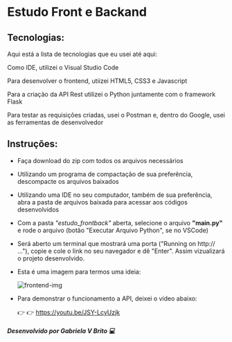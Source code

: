 # Estudo Front e Backand


## Tecnologias:

Aqui está a lista de tecnologias que eu usei até aqui:

Como IDE, utilizei o Visual Studio Code

Para desenvolver o frontend, utiizei HTML5, CSS3 e Javascript

Para a criação da API Rest utilizei o Python juntamente com o framework Flask

Para testar as requisições criadas, usei o Postman e, dentro do Google, usei as ferramentas de desenvolvedor



## Instruções:

* Faça download do zip com todos os arquivos necessários

* Utilizando um programa de compactação de sua preferência, descompacte os arquivos baixados

* Utilizando uma IDE no seu computador, também de sua preferência, abra a pasta de arquivos baixada para acessar aos códigos desenvolvidos

* Com a pasta *"estudo_frontback"* aberta, selecione o arquivo **"main.py"** e rode o arquivo (botão "Executar Arquivo Python", se no VSCode)

* Será aberto um terminal que mostrará uma porta ("Running on http:// ..."), copie e cole o link no seu navegador e dê "Enter". Assim vizualizará o projeto desenvolvido.

* Esta é uma imagem para termos uma ideia:

  ![frontend-img](https://user-images.githubusercontent.com/83607446/172694663-5e648259-2d20-4f26-b0da-b9a73bcc2c4c.png)

* Para demonstrar o funcionamento a API, deixei o vídeo abaixo:

  :point_right: :point_right: https://youtu.be/JSY-LcyUzjk


##### Desenvolvido por Gabriela V Brito :computer: 

![]()
